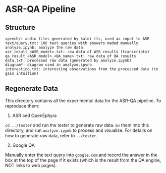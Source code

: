 # ASR-QA Pipeline

## Structure

```
speech/: audio files generated by kaldi tts, used as input to ASR
text/query.txt: 100 text queries with answers maded manually
analyze.ipynb: analyze the raw data
asr_result_<ASR_model>.txt: raw data of ASR results (transcripts)
qa_result_<ASR_model>_<QA_name>.txt: raw data of QA results
data.txt: processed raw data (generated by analyze.ipynb)
diagram*: diagram used in analyze.ipynb
interesting.txt: interesting observations from the processed data (to gain intuition) 

```

## Regenerate Data

This directory contains all the experimental data for the ASR-QA pipeline.
To reproduce them:

1. ASR and OpenEphyra

`cd ../tester` and run the tester to generate raw data.
`mv` them into this directory, and run `analyze.ipynb` to process and visualize.
For details on how to generate raw data, refer to `../tester`. 

2. Google QA

Manually enter the text query into `google.com`
and record the answer in the box at the top of the page if it exists
(which is the result from the QA engine, NOT links to web pages).
